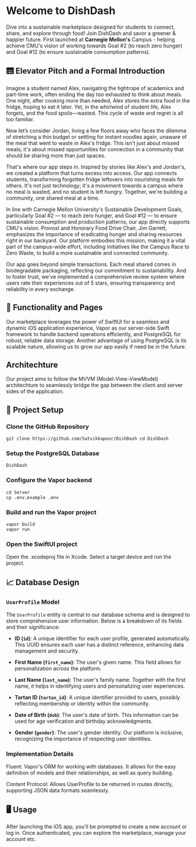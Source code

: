 # Welcome to DishDash
Dive into a sustainable marketplace designed for students to connect, share, and explore through food! Join DishDash and savor a greener & happier future.
First launched at **Carnegie Mellon's** Campus - helping achieve CMU's vision of working towards Goal #2 (to reach zero hunger) and Goal #12 (to ensure sustainable consumption patterns).

## 🛗 Elevator Pitch and a Formal Introduction
Imagine a student named Alex, navigating the tightrope of academics and part-time work, often ending the day too exhausted to think about meals. One night, after cooking more than needed, Alex stores the extra food in the fridge, hoping to eat it later. Yet, in the whirlwind of student life, Alex forgets, and the food spoils—wasted. This cycle of waste and regret is all too familiar.

Now let’s consider Jordan, living a few floors away who faces the dilemma of stretching a thin budget or settling for instant noodles again, unaware of the meal that went to waste in Alex's fridge. This isn't just about missed meals; it's about missed opportunities for connection in a community that should be sharing more than just spaces.

That's where our app steps in. Inspired by stories like Alex's and Jordan's, we created a platform that turns excess into access. Our app connects students, transforming forgotten fridge leftovers into nourishing meals for others. It's not just technology; it's a movement towards a campus where no meal is wasted, and no student is left hungry. Together, we're building a community, one shared meal at a time.

In line with Carnegie Mellon University's Sustainable Development Goals, particularly Goal #2 — to reach zero hunger, and Goal #12 — to ensure sustainable consumption and production patterns, our app directly supports CMU's vision. Provost and Honorary Food Drive Chair, Jim Garrett, emphasizes the importance of eradicating hunger and sharing resources right in our backyard. Our platform embodies this mission, making it a vital part of the campus-wide effort, including initiatives like the Campus Race to Zero Waste, to build a more sustainable and connected community.

Our app goes beyond simple transactions. Each meal shared comes in biodegradable packaging, reflecting our commitment to sustainability. And to foster trust, we've implemented a comprehensive review system where users rate their experiences out of 5 stars, ensuring transparency and reliability in every exchange.

## 🤩  Functionality and Pages
Our marketplace leverages the power of SwiftUI for a seamless and dynamic iOS application experience, Vapor as our server-side Swift framework to handle backend operations efficiently, and PostgreSQL for robust, reliable data storage. Another advantage of using PostgreSQL is its scalable nature, allowing us to grow our app easily if need be in the future.

## Architechture
Our project aims to follow the MVVM (Model-View-ViewModel) architechture to seamlessly bridge the gap between the client and server sides of the application.

## 🚀  Project Setup

### Clone the GitHub Repository
```
git clone https://github.com/Satvikkapoor/DishDash cd DishDash
```

### Setup the PostgreSQL Database
```
DishDash
```

### Configure the Vapor backend
```
cd Server
cp .env.example .env
```

### Build and run the Vapor project
```
vapor build
vapor run
```

### Open the SwiftUI project
Open the .xcodeproj file in Xcode. Select a target device and run the project.

## 📈  Database Design

### `UserProfile` Model
The `UserProfile` entity is central to our database schema and is designed to store comprehensive user information. Below is a breakdown of its fields and their significance:

- **ID (`id`)**: A unique identifier for each user profile, generated automatically. This UUID ensures each user has a distinct reference, enhancing data management and security.
  
- **First Name (`first_name`)**: The user's given name. This field allows for personalization across the platform.
  
- **Last Name (`last_name`)**: The user's family name. Together with the first name, it helps in identifying users and personalizing user experiences.
  
- **Tartan ID (`tartan_id`)**: A unique identifier provided to users, possibly reflecting membership or identity within the community.
  
- **Date of Birth (`dob`)**: The user's date of birth. This information can be used for age verification and birthday acknowledgments.
  
- **Gender (`gender`)**: The user's gender identity. Our platform is inclusive, recognizing the importance of respecting user identities.

### Implementation Details
Fluent: Vapor's ORM for working with databases. It allows for the easy definition of models and their relationships, as well as query building.

Content Protocol: Allows UserProfile to be returned in routes directly, supporting JSON data formats seamlessly.

## 🖥️  Usage
After launching the iOS app, you'll be prompted to create a new account or log in. Once authenticated, you can explore the marketplace, manage your account etc.

